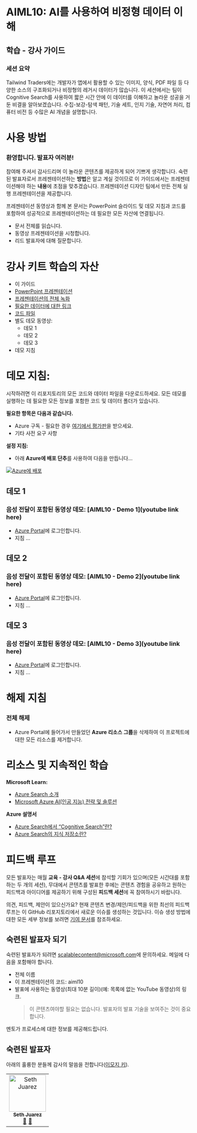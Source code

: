 # <a name="aiml10-making-sense-of-your-unstructured-data-with-ai"></a>AIML10: AI를 사용하여 비정형 데이터 이해

## <a name="train-the-trainer-guide"></a>학습 - 강사 가이드

### <a name="session-abstract"></a>세션 요약

Tailwind Traders에는 개발자가 앱에서 활용할 수 있는 이미지, 양식, PDF 파일 등 다양한 소스의 구조화되거나 비정형의 레거시 데이터가 많습니다. 이 세션에서는 팀이 Cognitive Search를 사용하여 짧은 시간 안에 이 데이터를 이해하고 놀라운 성공을 거둔 비결을 알아보겠습니다. 수집-보강-탐색 패턴, 기술 세트, 인지 기술, 자연어 처리, 컴퓨터 비전 등 수많은 AI 개념을 설명합니다.

# <a name="how-to-use"></a>사용 방법

### <a name="welcome-presenter"></a>환영합니다. 발표자 여러분!

참여해 주셔서 감사드리며 이 놀라운 콘텐츠를 제공하게 되어 기쁘게 생각합니다. 숙련된 발표자로서 프레젠테이션하는 **방법**은 알고 계실 것이므로 이 가이드에서는 프레젠테이션해야 하는 **내용**에 초점을 맞추겠습니다. 프레젠테이션 디자인 팀에서 만든 전체 실행 프레젠테이션을 제공합니다.

프레젠테이션 동영상과 함께 본 문서는 PowerPoint 슬라이드 및 데모 지침과 코드를 포함하여 성공적으로 프레젠테이션하는 데 필요한 모든 자산에 연결됩니다.

* 문서 전체를 읽습니다.
* 동영상 프레젠테이션을 시청합니다.
* 리드 발표자에 대해 질문합니다.

# <a name="assets-in-train-the-trainer-kit"></a>강사 키트 학습의 자산

* 이 가이드
* [PowerPoint 프레젠테이션](https://globaleventcdn.blob.core.windows.net/assets/aiml/aiml10/AIML10_MakingSenseofYourUnstructuredDatawAI.pptx)
* [프레젠테이션의 전체 녹화]()
* [필요한 데이터에 대한 링크]()
* [코드 파일]()
* 별도 데모 동영상: 
    * 데모 1
    * 데모 2
    * 데모 3
* 데모 지침

# <a name="demo-instructions"></a>데모 지침:

시작하려면 이 리포지토리의 모든 코드와 데이터 파일을 다운로드하세요. 모든 데모를 실행하는 데 필요한 모든 정보를 포함한 코드 및 데이터 폴더가 있습니다.

**필요한 항목은 다음과 같습니다.**
* Azure 구독 - 필요한 경우 [여기에서 평가판](https://azure.microsoft.com/en-gb/free/?WT.mc_id=msignitethetour2019-github-aiml10)을 받으세요.
* 기타 사전 요구 사항

**설정 지침:**
* 아래 **Azure에 배포 단추**를 사용하여 다음을 만듭니다...

[![Azure에 배포](https://azuredeploy.net/deploybutton.png)](https://azuredeploy.net/)


## <a name="demo-1"></a>데모 1

### <a name="video-demo-with-voice-over-aiml10---demo-1youtube-link-here"></a>음성 전달이 포함된 동영상 데모: [AIML10 - Demo 1](youtube link here)

* [Azure Portal](https://azure.microsoft.com/en-gb/?WT.mc_id=msignitethetour2019-github-aiml10)에 로그인합니다. 
* 지침 ...

## <a name="demo-2"></a>데모 2

### <a name="video-demo-with-voice-over-aiml10---demo-2youtube-link-here"></a>음성 전달이 포함된 동영상 데모: [AIML10 - Demo 2](youtube link here)

* [Azure Portal](https://azure.microsoft.com/en-gb/?WT.mc_id=msignitethetour2019-github-aiml10)에 로그인합니다. 
* 지침 ...

## <a name="demo-3"></a>데모 3

### <a name="video-demo-with-voice-over-aiml10---demo-3youtube-link-here"></a>음성 전달이 포함된 동영상 데모: [AIML10 - Demo 3](youtube link here)

* [Azure Portal](https://azure.microsoft.com/en-gb/?WT.mc_id=msignitethetour2019-github-aiml10)에 로그인합니다. 
* 지침 ...

# <a name="teardown-instructions"></a>해제 지침

### <a name="full-teardown"></a>전체 해제

* Azure Portal에 들어가서 만들었던 **Azure 리소스 그룹**을 삭제하여 이 프로젝트에 대한 모든 리소스를 제거합니다.


# <a name="resources-and-continued-learning"></a>리소스 및 지속적인 학습

**Microsoft Learn:**
* [Azure Search 소개](https://docs.microsoft.com/en-us/learn/modules/intro-to-azure-search/?WT.mc_id=msignitethetour2019-github-aiml10)
* [Microsoft Azure AI(인공 지능) 전략 및 솔루션](https://docs.microsoft.com/en-us/learn/modules/azure-artificial-intelligence/?WT.mc_id=msignitethetour2019-github-aiml10)

**Azure 설명서**
* [Azure Search에서 “Cognitive Search”란?](https://docs.microsoft.com/en-us/azure/search/cognitive-search-concept-intro/?WT.mc_id=msignitethetour2019-github-aiml10)
* [Azure Search의 지식 저장소란?](https://docs.microsoft.com/en-us/azure/search/knowledge-store-concept-intro)


# <a name="feedback-loop"></a>피드백 루프

모든 발표자는 매월 **교육 - 강사 Q&A 세션**에 참석할 기회가 있으며(모든 시간대를 포함하는 두 개의 세션), 무대에서 콘텐츠를 발표한 후에는 콘텐츠 경험을 공유하고 원하는 피드백과 아이디어를 제공하기 위해 구성된 **피드백 세션**에 꼭 참여하시기 바랍니다. 

의견, 피드백, 제안이 있으신가요? 현재 콘텐츠 변경/제안/피드백을 위한 최선의 피드백 루프는 이 GitHub 리포지토리에서 새로운 이슈를 생성하는 것입니다. 이슈 생성 방법에 대한 모든 세부 정보를 보려면 [기여 문서](https://github.com/microsoft/ignite-learning-paths/blob/master/contributing.md)를 참조하세요.

## <a name="become-a-trained-presenter"></a>숙련된 발표자 되기

숙련된 발표자가 되려면 [scalablecontent@microsoft.com](mailto:scalablecontent@microsoft.com)에 문의하세요. 메일에 다음을 포함해야 합니다.

- 전체 이름
- 이 프레젠테이션의 코드: aiml10
- 발표에 사용하는 동영상(최대 10분 길이)(예: 목록에 없는 YouTube 동영상)의 링크. 
  > 이 콘텐츠여야할 필요는 없습니다. 발표자의 발표 기술을 보여주는 것이 중요합니다.

멘토가 프로세스에 대한 정보를 제공해드립니다.

## <a name="trained-presenters"></a>숙련된 발표자

아래의 훌륭한 분들께 감사의 말씀을 전합니다([이모지 키](https://allcontributors.org/docs/en/emoji-key)).

<!-- ALL-CONTRIBUTORS-LIST:START - Do not remove or modify this section -->
<!-- prettier-ignore -->

<table>
<tr>
    <td align="center"><a href="https://github.com/sethjuarez">
        <img src="https://avatars2.githubusercontent.com/u/115409?s=460&v=4" width="100px;" alt="Seth Juarez"/><br />
        <sub><b>Seth Juarez</b></sub></a><br />
            <a href="Add link to powerpoint here" title="발표">📢</a>
            <a href="Add link to pull request here" title="문서">📖</a> 
    </td>
</tr></table>

<!-- ALL-CONTRIBUTORS-LIST:END -->
